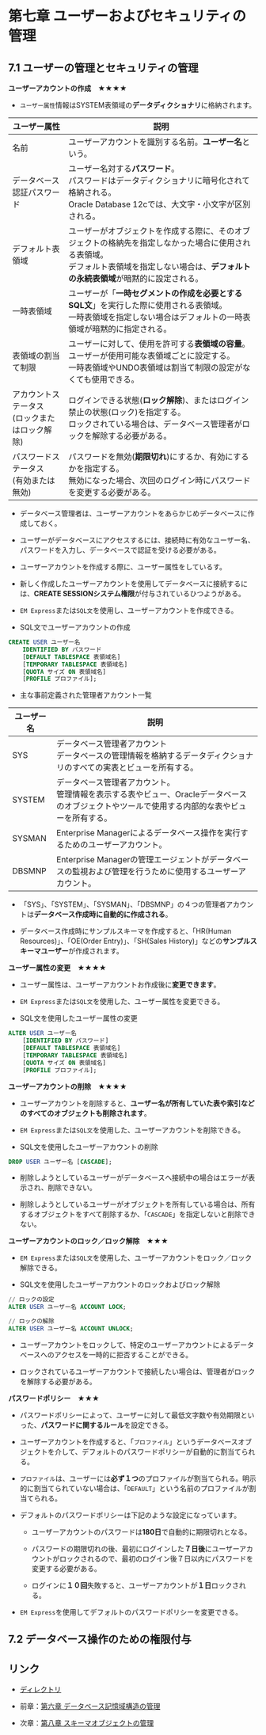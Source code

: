 # 第七章 ユーザーおよびセキュリティの管理

## 7.1 ユーザーの管理とセキュリティの管理

**ユーザーアカウントの作成　★★★★**

- ```ユーザー属性```情報はSYSTEM表領域の**データディクショナリ**に格納されます。

|ユーザー属性 |説明 |
|---- |---- |
|名前 |ユーザーアカウントを識別する名前。**ユーザー名**という。 |
|データベース認証パスワード |ユーザー名対する**パスワード**。<br>パスワードはデータディクショナリに暗号化されて格納される。<br>Oracle Database 12cでは、大文字・小文字が区別される。 |
|デフォルト表領域 |ユーザーがオブジェクトを作成する際に、そのオブジェクトの格納先を指定しなかった場合に使用される表領域。<br>デフォルト表領域を指定しない場合は、**デフォルトの永続表領域**が暗黙的に設定される。 |
|一時表領域 |ユーザーが「**一時セグメントの作成を必要とするSQL文**」を実行した際に使用される表領域。<br>一時表領域を指定しない場合はデフォルトの一時表領域が暗黙的に指定される。 |
|表領域の割当て制限 |ユーザーに対して、使用を許可する**表領域の容量**。<br>ユーザーが使用可能な表領域ごとに設定する。<br>一時表領域やUNDO表領域は割当て制限の設定がなくても使用できる。 |
|アカウントステータス<br>(ロックまたはロック解除) |ログインできる状態(**ロック解除**)、またはログイン禁止の状態(ロック)を指定する。<br>ロックされている場合は、データベース管理者がロックを解除する必要がある。 |
|パスワードステータス<br>(有効または無効) |パスワードを無効(**期限切れ**)にするか、有効にするかを指定する。<br>無効になった場合、次回のログイン時にパスワードを変更する必要がある。 |

- データベース管理者は、ユーザーアカウントをあらかじめデータベースに作成しておく。

- ユーザーがデータベースにアクセスするには、接続時に有効なユーザー名、パスワードを入力し、データベースで認証を受ける必要がある。

- ユーザーアカウントを作成する際に、ユーザー属性をしているす。

- 新しく作成したユーザーアカウントを使用してデータベースに接続するには、**CREATE SESSIONシステム権限**が付与されているひつようがある。

- ```EM Express```または```SQL文```を使用し、ユーザーアカウントを作成できる。

- SQL文でユーザーアカウントの作成

```SQL
CREATE USER ユーザー名
    IDENTIFIED BY パスワード
    [DEFAULT TABLESPACE 表領域名]
    [TEMPORARY TABLESPACE 表領域名]
    [QUOTA サイズ ON 表領域名]
    [PROFILE プロファイル];
```

- 主な事前定義された管理者アカウント一覧

|ユーザー名 |説明 |
|---- |---- |
|SYS |データベース管理者アカウント<br>データベースの管理情報を格納するデータディクショナリのすべての実表とビューを所有する。 |
|SYSTEM |データベース管理者アカウント。<br>管理情報を表示する表やビュー、Oracleデータベースのオブジェクトやツールで使用する内部的な表やビューを所有する。 |
|SYSMAN |Enterprise Managerによるデータベース操作を実行するためのユーザーアカウント。 |
|DBSMNP |Enterprise Managerの管理エージェントがデータベースの監視および管理を行うために使用するユーザーアカウント。 |

- 「SYS」、「SYSTEM」、「SYSMAN」、「DBSMNP」の４つの管理者アカウントは**データベース作成時に自動的に作成される**。

- データベース作成時にサンプルスキーマを作成すると、「HR(Human Resources)」、「OE(Order Entry)」、「SH(Sales History)」などの**サンプルスキーマユーザー**が作成されます。

**ユーザー属性の変更　★★★★**

- ユーザー属性は、ユーザーアカウントお作成後に**変更できます**。

- ```EM Express```または```SQL文```を使用した、ユーザー属性を変更できる。

- SQL文を使用したユーザー属性の変更

```SQL
ALTER USER ユーザー名
    [IDENTIFIED BY パスワード]
    [DEFAULT TABLESPACE 表領域名]
    [TEMPORARY TABLESPACE 表領域名]
    [QUOTA サイズ ON 表領域名]
    [PROFILE プロファイル];
```

**ユーザーアカウントの削除　★★★★**

- ユーザーアカウントを削除すると、**ユーザー名が所有していた表や索引などのすべてのオブジェクトも削除されます**。

- ```EM Express```または```SQL文```を使用した、ユーザーアカウントを削除できる。

- SQL文を使用したユーザーアカウントの削除

```SQL
DROP USER ユーザー名 [CASCADE];
```

- 削除しようとしているユーザーがデータベースへ接続中の場合はエラーが表示され、削除できない。

- 削除しようとしているユーザーがオブジェクトを所有している場合は、所有するオブジェクトをすべて削除するか、「```CASCADE```」を指定しないと削除できない。

**ユーザーアカウントのロック／ロック解除　★★★**

- ```EM Express```または```SQL文```を使用した、ユーザーアカウントをロック／ロック解除できる。

- SQL文を使用したユーザーアカウントのロックおよびロック解除

```SQL
// ロックの設定
ALTER USER ユーザー名 ACCOUNT LOCK;

// ロックの解除
ALTER USER ユーザー名 ACCOUNT UNLOCK;
```

- ユーザーアカウントをロックして、特定のユーザーアカウントによるデータベースへのアクセスを一時的に拒否することができる。

- ロックされているユーザーアカウントで接続したい場合は、管理者がロックを解除する必要がある。

**パスワードポリシー　★★★**

- パスワードポリシーによって、ユーザーに対して最低文字数や有効期限といった、**パスワードに関するルール**を設定できる。

- ユーザーアカウントを作成すると、「```プロファイル```」というデータベースオブジェクトを介して、デフォルトのパスワードポリシーが自動的に割当てられる。

- ```プロファイル```は、ユーザーには**必ず１つ**のプロファイルが割当てられる。明示的に割当てられていない場合は、「```DEFAULT```」という名前のプロファイルが割当てられる。

- デフォルトのパスワードポリシーは下記のような設定になっています。

  + ユーザーアカウントのパスワードは**180日**で自動的に期限切れとなる。

  + パスワードの期限切れの後、最初にログインした**７日後**にユーザーアカウントがロックされるので、最初のログイン後７日以内にパスワードを変更する必要がある。

  + ログインに**１０回**失敗すると、ユーザーアカウントが**１日**ロックされる。

- ```EM Express```を使用してデフォルトのパスワードポリシーを変更できる。

## 7.2 データベース操作のための権限付与










## リンク

- [ディレクトリ](./../directory.md)

- 前章：[第六章 データベース記憶域構造の管理](Chapter06.md)

- 次章：[第八章 スキーマオブジェクトの管理](Chapter08.md)

